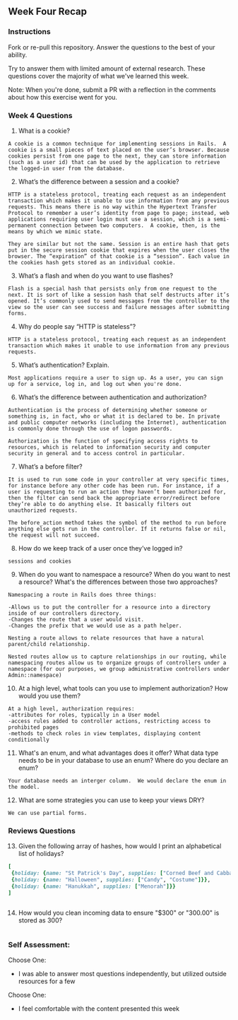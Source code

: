 ## Week Four Recap

### Instructions
Fork or re-pull this repository. Answer the questions to the best of your ability.

Try to answer them with limited amount of external research. These questions cover the majority of what we've learned this week.

Note: When you're done, submit a PR with a reflection in the comments about how this exercise went for you.

### Week 4 Questions

1. What is a cookie?
```
A cookie is a common technique for implementing sessions in Rails.  A cookie is a small pieces of text placed on the user’s browser. Because cookies persist from one page to the next, they can store information (such as a user id) that can be used by the application to retrieve the logged-in user from the database.

```
2. What’s the difference between a session and a cookie?
```
HTTP is a stateless protocol, treating each request as an independent transaction which makes it unable to use information from any previous requests. This means there is no way within the Hypertext Transfer Protocol to remember a user’s identity from page to page; instead, web applications requiring user login must use a session, which is a semi-permanent connection between two computers.  A cookie, then, is the means by which we mimic state.

They are similar but not the same. Session is an entire hash that gets put in the secure session cookie that expires when the user closes the browser. The “expiration” of that cookie is a “session”. Each value in the cookies hash gets stored as an individual cookie.
```
3. What’s a flash and when do you want to use flashes?
```
Flash is a special hash that persists only from one request to the next. It is sort of like a session hash that self destructs after it’s opened. It’s commonly used to send messages from the controller to the view so the user can see success and failure messages after submitting forms.
```
4. Why do people say “HTTP is stateless”?
```
HTTP is a stateless protocol, treating each request as an independent transaction which makes it unable to use information from any previous requests.
```
5. What’s authentication? Explain.
```
Most applications require a user to sign up. As a user, you can sign up for a service, log in, and log out when you're done.
```
6. What’s the difference between authentication and authorization?
```
Authentication is the process of determining whether someone or something is, in fact, who or what it is declared to be. In private and public computer networks (including the Internet), authentication is commonly done through the use of logon passwords.

Authorization is the function of specifying access rights to resources, which is related to information security and computer security in general and to access control in particular.
```
7. What’s a before filter?
```
It is used to run some code in your controller at very specific times, for instance before any other code has been run. For instance, if a user is requesting to run an action they haven’t been authorized for, then the filter can send back the appropriate error/redirect before they’re able to do anything else. It basically filters out unauthorized requests.

The before_action method takes the symbol of the method to run before anything else gets run in the controller. If it returns false or nil, the request will not succeed.
```
8. How do we keep track of a user once they’ve logged in?
```
sessions and cookies
```
9. When do you want to namespace a resource? When do you want to nest a resource? What's the differences between those two approaches?
```
Namespacing a route in Rails does three things:

-Allows us to put the controller for a resource into a directory inside of our controllers directory.
-Changes the route that a user would visit.
-Changes the prefix that we would use as a path helper.

Nesting a route allows to relate resources that have a natural parent/child relationship.

Nested routes allow us to capture relationships in our routing, while namespacing routes allow us to organize groups of controllers under a namespace (for our purposes, we group administrative controllers under Admin::namespace)
```
10. At a high level, what tools can you use to implement authorization? How would you use them?
```
At a high level, authorization requires:
-attributes for roles, typically in a User model
-access rules added to controller actions, restricting access to prohibited pages
-methods to check roles in view templates, displaying content conditionally
```
11. What's an enum, and what advantages does it offer? What data type needs to be in your database to use an enum? Where do you declare an enum?
```
Your database needs an interger column.  We would declare the enum in the model.
```
12. What are some strategies you can use to keep your views DRY?
```
We can use partial forms.
```

### Reviews Questions
13. Given the following array of hashes, how would I print an alphabetical list of holidays?
```ruby
[
 {holiday: {name: "St Patrick's Day", supplies: ["Corned Beef and Cabbage"]}},
 {holiday: {name: "Halloween", supplies: ["Candy", "Costume"]}},
 {holiday: {name: "Hanukkah", supplies: ["Menorah"]}}
]
```  
```
```
14. How would you clean incoming data to ensure "$300" or "300.00" is stored as 300?
```
```
### Self Assessment:
Choose One:
* I was able to answer most questions independently, but utilized outside resources for a few

Choose One:
* I feel comfortable with the content presented this week
